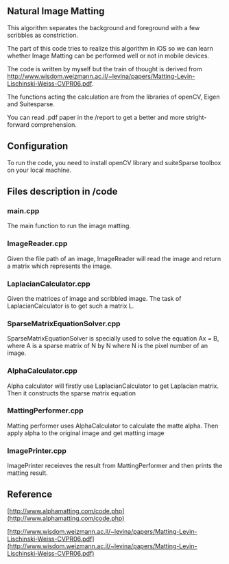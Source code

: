 ## Natural Image Matting

This algorithm separates the background and foreground with a few scribbles as constriction.

The part of this code tries to realize this algorithm in iOS so we can learn whether Image Matting can be performed well or not in mobile devices.

The code is written by myself but the train of thought is derived from http://www.wisdom.weizmann.ac.il/~levina/papers/Matting-Levin-Lischinski-Weiss-CVPR06.pdf. 

The functions acting the calculation are from the libraries of openCV, Eigen and Suitesparse. 

You can read .pdf paper in the /report to get a better and more stright-forward comprehension.

## Configuration

To run the code, you need to install openCV library and suiteSparse toolbox on your local machine.

## Files description in /code

### main.cpp
The main function to run the image matting.

### ImageReader.cpp
Given the file path of an image, ImageReader will read the image and return a matrix which represents the image.

### LaplacianCalculator.cpp
Given the matrices of image and scribbled image. The task of LaplacianCalculator is to get such a matrix L.
### SparseMatrixEquationSolver.cpp
SparseMatrixEquationSolver is specially used to solve the equation Ax = B, where A is a sparse matrix of N by N where N is the pixel number of an image.

### AlphaCalculator.cpp
Alpha calculator will firstly use LaplacianCalculator to get Laplacian matrix. Then it constructs the sparse matrix equation

### MattingPerformer.cpp
Matting performer uses AlphaCalculator to calculate the matte alpha. Then apply alpha to the original image and get matting image

### ImagePrinter.cppImagePrinter receieves the result from MattingPerformer and then prints the matting result. 

## Reference

[http://www.alphamatting.com/code.php](http://www.alphamatting.com/code.php)

[http://www.wisdom.weizmann.ac.il/~levina/papers/Matting-Levin-Lischinski-Weiss-CVPR06.pdf](http://www.wisdom.weizmann.ac.il/~levina/papers/Matting-Levin-Lischinski-Weiss-CVPR06.pdf)